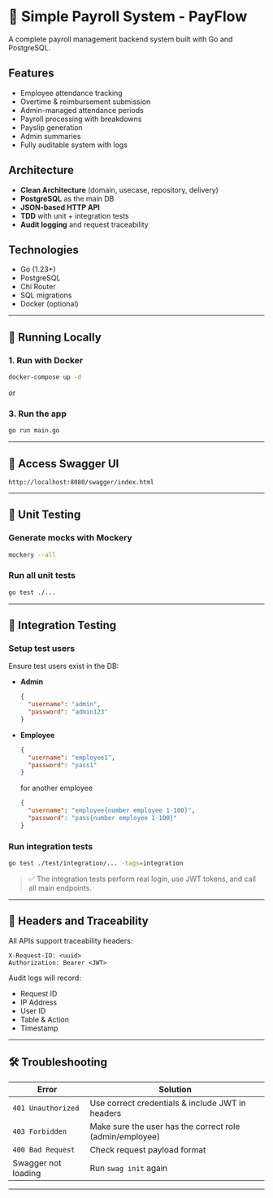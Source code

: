 # 🧾 Simple Payroll System - PayFlow

A complete payroll management backend system built with Go and PostgreSQL.

## Features

- Employee attendance tracking
- Overtime & reimbursement submission
- Admin-managed attendance periods
- Payroll processing with breakdowns
- Payslip generation
- Admin summaries
- Fully auditable system with logs

## Architecture

- **Clean Architecture** (domain, usecase, repository, delivery)
- **PostgreSQL** as the main DB
- **JSON-based HTTP API**
- **TDD** with unit + integration tests
- **Audit logging** and request traceability

## Technologies

- Go (1.23+)
- PostgreSQL
- Chi Router
- SQL migrations
- Docker (optional)

---

## 🚀 Running Locally

### 1. Run with Docker
```bash
docker-compose up -d
```

or

### 3. Run the app
```bash
go run main.go
```

---

## 📒 Access Swagger UI
```
http://localhost:8080/swagger/index.html
```

---

## 🧪 Unit Testing

### Generate mocks with Mockery
```bash
mockery --all
```

### Run all unit tests
```bash
go test ./...
```

---

## 🔌 Integration Testing

### Setup test users

Ensure test users exist in the DB:

- **Admin**
  ```json
  {
    "username": "admin",
    "password": "admin123"
  }
  ```

- **Employee**
  ```json
  {
    "username": "employee1",
    "password": "pass1"
  }
  ```

  for another employee
  ```json
  {
    "username": "employee{number employee 1-100}",
    "password": "pass{number employee 1-100}"
  }
  ```

### Run integration tests
```bash
go test ./test/integration/... -tags=integration 
```

> ✅ The integration tests perform real login, use JWT tokens, and call all main endpoints.

---

## 📎 Headers and Traceability

All APIs support traceability headers:

```http
X-Request-ID: <uuid>
Authorization: Bearer <JWT>
```

Audit logs will record:
- Request ID
- IP Address
- User ID
- Table & Action
- Timestamp

---

## 🛠️ Troubleshooting

| Error              | Solution |
|--------------------|----------|
| `401 Unauthorized` | Use correct credentials & include JWT in headers |
| `403 Forbidden`    | Make sure the user has the correct role (admin/employee) |
| `400 Bad Request`  | Check request payload format |
| Swagger not loading | Run `swag init` again |

---

